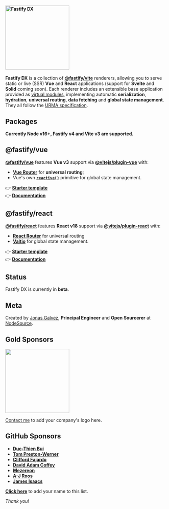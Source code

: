 
#### <img width="200px" alt="Fastify DX" src="https://user-images.githubusercontent.com/12291/163095704-d1bd8541-ecde-4707-8068-17d2fd725c01.svg">

**Fastify DX** is a collection of [**@fastify/vite**](https://fastify-vite.dev) renderers, allowing you to serve static or live (SSR) **Vue** and **React** applications (support for **Svelte** and **Solid** coming soon). Each renderer includes an extensible base application provided as [virtual modules](https://hire.jonasgalvez.com.br/2022/jun/10/virtual-modules-for-fun-and-profit/), implementing automatic **serialization**, **hydration**, **universal routing**, **data fetching** and **global state management**. They all follow the [URMA specification](https://github.com/fastify/fastify-dx/blob/main/URMA.md).

## Packages

**Currently Node v16+, Fastify v4 and Vite v3 are supported.**
 
## @fastify/vue

[**@fastify/vue**](https://github.com/fastify/fastify-dx/tree/main/packages/fastify-vue) features **Vue v3** support via [**@vitejs/plugin-vue**](https://github.com/vitejs/vite-plugin-vue) with: 

- [**Vue Router**](https://github.com/vuejs/router) for **universal routing**;
- Vue's own [**`reactive()`**](https://vuejs.org/api/reactivity-core.html#reactive) primitive for global state management.

👉 [**Starter template**](https://github.com/fastify/fastify-dx/tree/dev/starter/vue)<br>
👉 [**Documentation**](https://github.com/fastify/fastify-dx/tree/main/packages/fastify-vue)

## @fastify/react

[**@fastify/react**](https://github.com/fastify/fastify-dx/tree/main/packages/fastify-react) features **React v18** support via [**@vitejs/plugin-react**](https://github.com/vitejs/vite-plugin-react) with: 

- [**React Router**](https://github.com/remix-run/react-router) for universal routing 
- [**Valtio**](https://github.com/pmndrs/valtio) for global state management. 

👉 [**Starter template**](https://github.com/fastify/fastify-dx/tree/dev/starter/react)<br>
👉 [**Documentation**](https://github.com/fastify/fastify-dx/tree/main/packages/fastify-react)

## Status

Fastify DX is currently in **beta**.

## Meta

Created by [Jonas Galvez](https://github.com/sponsors/galvez), **Principal Engineer** and **Open Sourcerer** at [NodeSource](https://nodesource.com).

## Gold Sponsors

<a href="https://nodesource.com"><img width="200px" src="https://user-images.githubusercontent.com/12291/206885948-3fa742a2-1057-4db2-8648-46f5cb673461.svg"></a>

[Contact me](mailto:jonasgalvez@gmail.com) to add your company's logo here.

## GitHub Sponsors

- [**Duc-Thien Bui**](https://github.com/aecea)
- [**Tom Preston-Werner**](https://github.com/mojombo) 
- [**Clifford Fajardo**](https://github.com/cliffordfajardo)
- [**David Adam Coffey**](https://github.com/dacoffey)
- [**Mezereon**](https://github.com/mezereon-co)
- [**A-J Roos**](https://github.com/Asjas)
- [**James Isaacs**](https://github.com/jamesisaacs2)

[**Click here**](https://github.com/sponsors/galvez) to add your name to this list.

_Thank you!_
